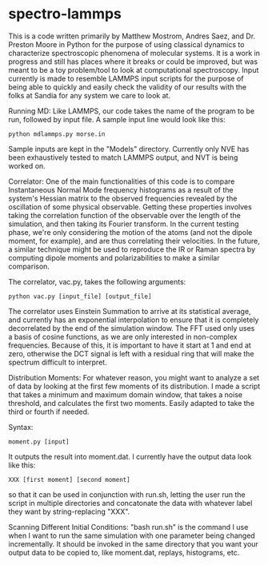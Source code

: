 # spectro-lammps

This is a code written primarily by Matthew Mostrom, Andres Saez, and Dr. Preston Moore in Python for the purpose of using classical dynamics to characterize
spectroscopic phenomena of molecular systems. It is a work in progress and still has places where it breaks or could be improved, but was meant to be a toy problem/tool to look at computational spectroscopy. Input currently is made to
resemble LAMMPS input scripts for the purpose of being able to quickly and
easily check the validity of our results with the folks at Sandia for any system
we care to look at.

Running MD:
  Like LAMMPS, our code takes the name of the program to be run, followed by input
  file. A sample input line would look like this:

    python mdlammps.py morse.in

  Sample inputs are kept in the "Models" directory. Currently only NVE has been
  exhaustively tested to match LAMMPS output, and NVT is being worked on.

Correlator:
  One of the main functionalities of this code is to compare Instantaneous Normal
  Mode frequency histograms as a result of the system's Hessian matrix to the 
  observed frequencies revealed by the oscillation of some physical observable.
  Getting these properties involves taking the correlation function of the
  observable over the length of the simulation, and then taking its Fourier
  transform. In the current testing phase, we're only considering the motion of
  the atoms (and not the dipole moment, for example), and are thus correlating
  their velocities. In the future, a similar technique might be used to
  reproduce the IR or Raman spectra by computing dipole moments and
  polarizabilities to make a similar comparison.

  The correlator, vac.py, takes the following arguments:
  
    python vac.py [input_file] [output_file]

  The correlator uses Einstein Summation to arrive at its statistical average,
  and currently has an exponential interpolation to ensure that it is completely
  decorrelated by the end of the simulation window. The FFT used only uses a
  basis of cosine functions, as we are only interested in non-complex
  frequencies. Because of this, it is important to have it start at 1 and end at
  zero, otherwise the DCT signal is left with a residual ring that will make the
  spectrum difficult to interpret.

Distribution Moments:
  For whatever reason, you might want to analyze a set of data by looking at the
  first few moments of its distribution. I made a script that takes a minimum
  and maximum domain window, that takes a noise threshold, and calculates the
  first two moments. Easily adapted to take the third or fourth if needed.

  Syntax:
    
    moment.py [input]

  It outputs the result into moment.dat. I currently have the output data look
  like this:

    XXX [first moment] [second moment]

  so that it can be used in conjunction with run.sh, letting the user run the
  script in multiple directories and concatonate the data with whatever label
  they want by string-replacing "XXX".

Scanning Different Initial Conditions:
  "bash run.sh" is the command I use when I want to run the same simulation with
  one parameter being changed incrementally. It should be invoked in the same
  directory that you want your output data to be copied to, like moment.dat,
  replays, histograms, etc.
